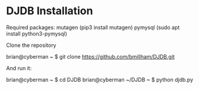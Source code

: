 DJDB Installation
=================

Required packages:
mutagen (pip3 install mutagen)
pymysql (sudo apt install python3-pymysql)

Clone the repository

brian@cyberman ~ $ git clone https://github.com/bmillham/DJDB.git

And run it:

brian@cyberman ~ $ cd DJDB
brian@cyberman ~/DJDB ~ $ python djdb.py

